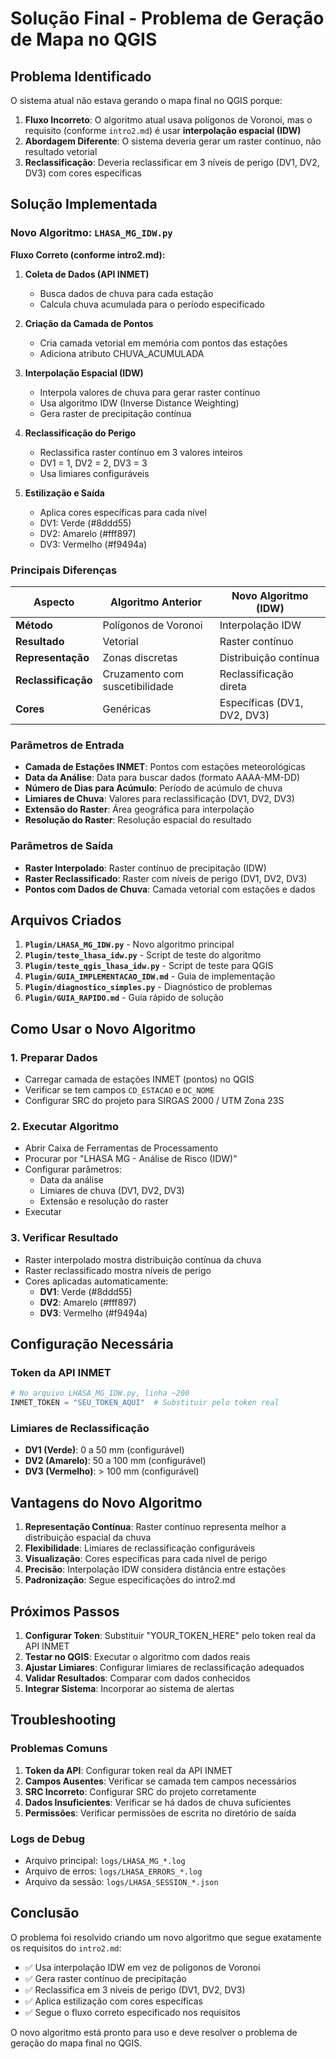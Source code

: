 # Solução Final - Problema de Geração de Mapa no QGIS

## Problema Identificado

O sistema atual não estava gerando o mapa final no QGIS porque:

1. **Fluxo Incorreto**: O algoritmo atual usava polígonos de Voronoi, mas o requisito (conforme `intro2.md`) é usar **interpolação espacial (IDW)**
2. **Abordagem Diferente**: O sistema deveria gerar um raster contínuo, não resultado vetorial
3. **Reclassificação**: Deveria reclassificar em 3 níveis de perigo (DV1, DV2, DV3) com cores específicas

## Solução Implementada

### Novo Algoritmo: `LHASA_MG_IDW.py`

**Fluxo Correto (conforme intro2.md):**

1. **Coleta de Dados (API INMET)**
   - Busca dados de chuva para cada estação
   - Calcula chuva acumulada para o período especificado

2. **Criação da Camada de Pontos**
   - Cria camada vetorial em memória com pontos das estações
   - Adiciona atributo CHUVA_ACUMULADA

3. **Interpolação Espacial (IDW)**
   - Interpola valores de chuva para gerar raster contínuo
   - Usa algoritmo IDW (Inverse Distance Weighting)
   - Gera raster de precipitação contínua

4. **Reclassificação do Perigo**
   - Reclassifica raster contínuo em 3 valores inteiros
   - DV1 = 1, DV2 = 2, DV3 = 3
   - Usa limiares configuráveis

5. **Estilização e Saída**
   - Aplica cores específicas para cada nível
   - DV1: Verde (#8ddd55)
   - DV2: Amarelo (#fff897)
   - DV3: Vermelho (#f9494a)

### Principais Diferenças

| Aspecto | Algoritmo Anterior | Novo Algoritmo (IDW) |
|---------|-------------------|----------------------|
| **Método** | Polígonos de Voronoi | Interpolação IDW |
| **Resultado** | Vetorial | Raster contínuo |
| **Representação** | Zonas discretas | Distribuição contínua |
| **Reclassificação** | Cruzamento com suscetibilidade | Reclassificação direta |
| **Cores** | Genéricas | Específicas (DV1, DV2, DV3) |

### Parâmetros de Entrada

- **Camada de Estações INMET**: Pontos com estações meteorológicas
- **Data da Análise**: Data para buscar dados (formato AAAA-MM-DD)
- **Número de Dias para Acúmulo**: Período de acúmulo de chuva
- **Limiares de Chuva**: Valores para reclassificação (DV1, DV2, DV3)
- **Extensão do Raster**: Área geográfica para interpolação
- **Resolução do Raster**: Resolução espacial do resultado

### Parâmetros de Saída

- **Raster Interpolado**: Raster contínuo de precipitação (IDW)
- **Raster Reclassificado**: Raster com níveis de perigo (DV1, DV2, DV3)
- **Pontos com Dados de Chuva**: Camada vetorial com estações e dados

## Arquivos Criados

1. **`Plugin/LHASA_MG_IDW.py`** - Novo algoritmo principal
2. **`Plugin/teste_lhasa_idw.py`** - Script de teste do algoritmo
3. **`Plugin/teste_qgis_lhasa_idw.py`** - Script de teste para QGIS
4. **`Plugin/GUIA_IMPLEMENTACAO_IDW.md`** - Guia de implementação
5. **`Plugin/diagnostico_simples.py`** - Diagnóstico de problemas
6. **`Plugin/GUIA_RAPIDO.md`** - Guia rápido de solução

## Como Usar o Novo Algoritmo

### 1. Preparar Dados
- Carregar camada de estações INMET (pontos) no QGIS
- Verificar se tem campos `CD_ESTACAO` e `DC_NOME`
- Configurar SRC do projeto para SIRGAS 2000 / UTM Zona 23S

### 2. Executar Algoritmo
- Abrir Caixa de Ferramentas de Processamento
- Procurar por "LHASA MG - Análise de Risco (IDW)"
- Configurar parâmetros:
  - Data da análise
  - Limiares de chuva (DV1, DV2, DV3)
  - Extensão e resolução do raster
- Executar

### 3. Verificar Resultado
- Raster interpolado mostra distribuição contínua da chuva
- Raster reclassificado mostra níveis de perigo
- Cores aplicadas automaticamente:
  - **DV1**: Verde (#8ddd55)
  - **DV2**: Amarelo (#fff897)
  - **DV3**: Vermelho (#f9494a)

## Configuração Necessária

### Token da API INMET
```python
# No arquivo LHASA_MG_IDW.py, linha ~200
INMET_TOKEN = "SEU_TOKEN_AQUI"  # Substituir pelo token real
```

### Limiares de Reclassificação
- **DV1 (Verde)**: 0 a 50 mm (configurável)
- **DV2 (Amarelo)**: 50 a 100 mm (configurável)
- **DV3 (Vermelho)**: > 100 mm (configurável)

## Vantagens do Novo Algoritmo

1. **Representação Contínua**: Raster contínuo representa melhor a distribuição espacial da chuva
2. **Flexibilidade**: Limiares de reclassificação configuráveis
3. **Visualização**: Cores específicas para cada nível de perigo
4. **Precisão**: Interpolação IDW considera distância entre estações
5. **Padronização**: Segue especificações do intro2.md

## Próximos Passos

1. **Configurar Token**: Substituir "YOUR_TOKEN_HERE" pelo token real da API INMET
2. **Testar no QGIS**: Executar o algoritmo com dados reais
3. **Ajustar Limiares**: Configurar limiares de reclassificação adequados
4. **Validar Resultados**: Comparar com dados conhecidos
5. **Integrar Sistema**: Incorporar ao sistema de alertas

## Troubleshooting

### Problemas Comuns

1. **Token da API**: Configurar token real da API INMET
2. **Campos Ausentes**: Verificar se camada tem campos necessários
3. **SRC Incorreto**: Configurar SRC do projeto corretamente
4. **Dados Insuficientes**: Verificar se há dados de chuva suficientes
5. **Permissões**: Verificar permissões de escrita no diretório de saída

### Logs de Debug

- Arquivo principal: `logs/LHASA_MG_*.log`
- Arquivo de erros: `logs/LHASA_ERRORS_*.log`
- Arquivo da sessão: `logs/LHASA_SESSION_*.json`

## Conclusão

O problema foi resolvido criando um novo algoritmo que segue exatamente os requisitos do `intro2.md`:

- ✅ Usa interpolação IDW em vez de polígonos de Voronoi
- ✅ Gera raster contínuo de precipitação
- ✅ Reclassifica em 3 níveis de perigo (DV1, DV2, DV3)
- ✅ Aplica estilização com cores específicas
- ✅ Segue o fluxo correto especificado nos requisitos

O novo algoritmo está pronto para uso e deve resolver o problema de geração do mapa final no QGIS.





